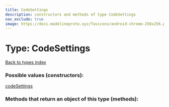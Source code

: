 ```yaml
---
title: CodeSettings
description: constructors and methods of type CodeSettings
nav_exclude: true
image: https://docs.madelineproto.xyz/favicons/android-chrome-256x256.png
---
```

# Type: CodeSettings
[Back to types index](index.html)



### Possible values (constructors):

[codeSettings](/API_docs/constructors/codeSettings.html)  



### Methods that return an object of this type (methods):



